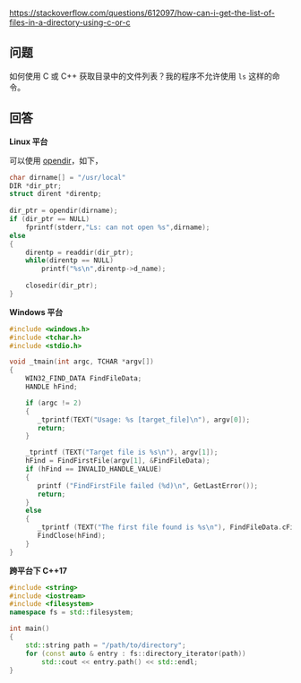 <https://stackoverflow.com/questions/612097/how-can-i-get-the-list-of-files-in-a-directory-using-c-or-c>

## 问题

如何使用 C 或 C++ 获取目录中的文件列表？我的程序不允许使用 `ls` 这样的命令。

## 回答

**Linux 平台**

可以使用 [opendir](https://man7.org/linux/man-pages/man3/opendir.3.html)，如下，

```c
char dirname[] = "/usr/local"
DIR *dir_ptr;
struct dirent *direntp;
 
dir_ptr = opendir(dirname);
if (dir_ptr == NULL)
    fprintf(stderr,"Ls: can not open %s",dirname);
else
{
    direntp = readdir(dir_ptr);
    while(direntp == NULL)
        printf("%s\n",direntp->d_name);
    
    closedir(dir_ptr);
}
```

**Windows 平台**

```c++
#include <windows.h>
#include <tchar.h>
#include <stdio.h>

void _tmain(int argc, TCHAR *argv[])
{
    WIN32_FIND_DATA FindFileData;
    HANDLE hFind;

    if (argc != 2)
    {
       _tprintf(TEXT("Usage: %s [target_file]\n"), argv[0]);
       return;
    }

    _tprintf (TEXT("Target file is %s\n"), argv[1]);
    hFind = FindFirstFile(argv[1], &FindFileData);
    if (hFind == INVALID_HANDLE_VALUE) 
    {
       printf ("FindFirstFile failed (%d)\n", GetLastError());
       return;
    } 
    else 
    {
       _tprintf (TEXT("The first file found is %s\n"), FindFileData.cFileName);
       FindClose(hFind);
    }
}
```

**跨平台下 C++17**

```c++
#include <string>
#include <iostream>
#include <filesystem>
namespace fs = std::filesystem;

int main()
{
    std::string path = "/path/to/directory";
    for (const auto & entry : fs::directory_iterator(path))
        std::cout << entry.path() << std::endl;
}
```
